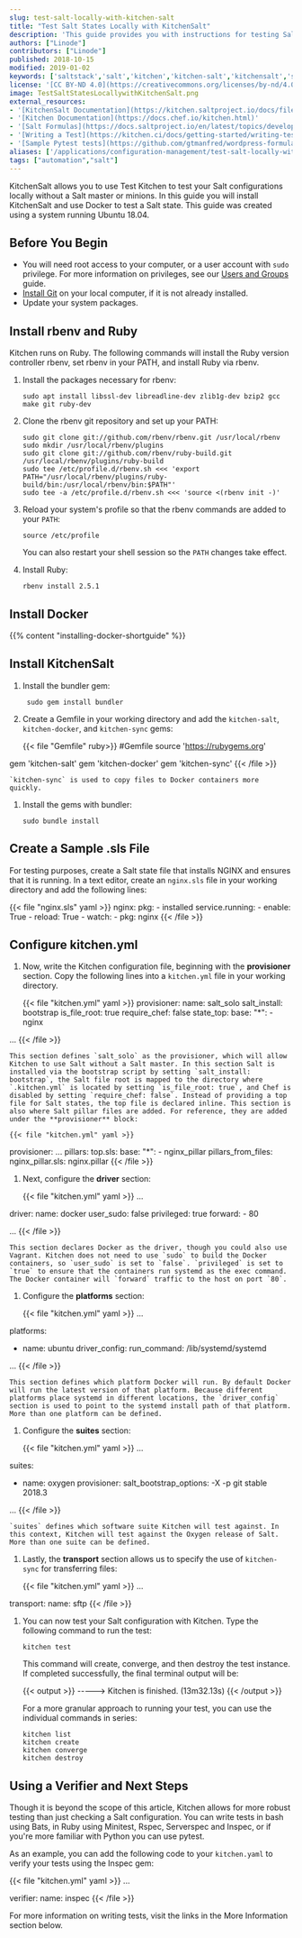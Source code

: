 ```yaml
---
slug: test-salt-locally-with-kitchen-salt
title: "Test Salt States Locally with KitchenSalt"
description: 'This guide provides you with instructions for testing Salt states locally with Kitchen and kitchen-salt, utilities that let you test without a salt master or minions.'
authors: ["Linode"]
contributors: ["Linode"]
published: 2018-10-15
modified: 2019-01-02
keywords: ['saltstack','salt','kitchen','kitchen-salt','kitchensalt','salt solo','saltsolo']
license: '[CC BY-ND 4.0](https://creativecommons.org/licenses/by-nd/4.0)'
image: TestSaltStatesLocallywithKitchenSalt.png
external_resources:
- '[KitchenSalt Documentation](https://kitchen.saltproject.io/docs/file/README.rdoc)'
- '[Kitchen Documentation](https://docs.chef.io/kitchen.html)'
- '[Salt Formulas](https://docs.saltproject.io/en/latest/topics/development/conventions/formulas.html)'
- '[Writing a Test](https://kitchen.ci/docs/getting-started/writing-test/)'
- '[Sample Pytest tests](https://github.com/gtmanfred/wordpress-formula/tree/master/tests/integration)'
aliases: ['/applications/configuration-management/test-salt-locally-with-kitchen-salt/','/applications/configuration-management/salt/test-salt-locally-with-kitchen-salt/']
tags: ["automation","salt"]
---
```


KitchenSalt allows you to use Test Kitchen to test your Salt configurations locally without a Salt master or minions. In this guide you will install KitchenSalt and use Docker to test a Salt state. This guide was created using a system running Ubuntu 18.04.

## Before You Begin

- You will need root access to your computer, or a user account with `sudo` privilege. For more information on privileges, see our [Users and Groups](/docs/guides/linux-users-and-groups/) guide.
- [Install Git](/docs/guides/how-to-install-git-on-linux-mac-and-windows/) on your local computer, if it is not already installed.
- Update your system packages.

## Install rbenv and Ruby

Kitchen runs on Ruby. The following commands will install the Ruby version controller rbenv, set rbenv in your PATH, and install Ruby via rbenv.

1.  Install the packages necessary for rbenv:

        sudo apt install libssl-dev libreadline-dev zlib1g-dev bzip2 gcc make git ruby-dev

2.  Clone the rbenv git repository and set up your PATH:

        sudo git clone git://github.com/rbenv/rbenv.git /usr/local/rbenv
        sudo mkdir /usr/local/rbenv/plugins
        sudo git clone git://github.com/rbenv/ruby-build.git /usr/local/rbenv/plugins/ruby-build
        sudo tee /etc/profile.d/rbenv.sh <<< 'export PATH="/usr/local/rbenv/plugins/ruby-build/bin:/usr/local/rbenv/bin:$PATH"'
        sudo tee -a /etc/profile.d/rbenv.sh <<< 'source <(rbenv init -)'

3.  Reload your system's profile so that the rbenv commands are added to your `PATH`:

        source /etc/profile

    You can also restart your shell session so the `PATH` changes take effect.

4.  Install Ruby:

        rbenv install 2.5.1

## Install Docker

{{% content "installing-docker-shortguide" %}}

## Install KitchenSalt

1. Install the bundler gem:

        sudo gem install bundler

2.  Create a Gemfile in your working directory and add the `kitchen-salt`, `kitchen-docker`, and `kitchen-sync` gems:

    {{< file "Gemfile" ruby>}}
#Gemfile
source 'https://rubygems.org'

gem 'kitchen-salt'
gem 'kitchen-docker'
gem 'kitchen-sync'
{{< /file >}}

    `kitchen-sync` is used to copy files to Docker containers more quickly.

1.  Install the gems with bundler:

        sudo bundle install

## Create a Sample .sls File

For testing purposes, create a Salt state file that installs NGINX and ensures that it is running. In a text editor, create an `nginx.sls` file in your working directory and add the following lines:

{{< file "nginx.sls" yaml >}}
nginx:
  pkg:
    - installed
  service.running:
    - enable: True
    - reload: True
    - watch:
      - pkg: nginx
{{< /file >}}

## Configure kitchen.yml

1.  Now, write the Kitchen configuration file, beginning with the **provisioner** section. Copy the following lines into a `kitchen.yml` file in your working directory.

    {{< file "kitchen.yml" yaml >}}
provisioner:
  name: salt_solo
  salt_install: bootstrap
  is_file_root: true
  require_chef: false
  state_top:
    base:
      "*":
        - nginx

...
{{< /file >}}

    This section defines `salt_solo` as the provisioner, which will allow Kitchen to use Salt without a Salt master. In this section Salt is installed via the bootstrap script by setting `salt_install: bootstrap`, the Salt file root is mapped to the directory where `.kitchen.yml` is located by setting `is_file_root: true`, and Chef is disabled by setting `require_chef: false`. Instead of providing a top file for Salt states, the top file is declared inline. This section is also where Salt pillar files are added. For reference, they are added under the **provisioner** block:

    {{< file "kitchen.yml" yaml >}}
provisioner:
...
  pillars:
    top.sls:
      base:
        "*":
          - nginx_pillar
  pillars_from_files:
    nginx_pillar.sls: nginx.pillar
{{< /file >}}

1.  Next, configure the **driver** section:

    {{< file "kitchen.yml" yaml >}}
...

driver:
  name: docker
  user_sudo: false
  privileged: true
  forward:
    - 80

...
{{< /file >}}

    This section declares Docker as the driver, though you could also use Vagrant. Kitchen does not need to use `sudo` to build the Docker containers, so `user_sudo` is set to `false`. `privileged` is set to `true` to ensure that the containers run systemd as the exec command. The Docker container will `forward` traffic to the host on port `80`.

1.  Configure the **platforms** section:

    {{< file "kitchen.yml" yaml >}}
...

platforms:
  - name: ubuntu
    driver_config:
      run_command: /lib/systemd/systemd

...
{{< /file >}}

    This section defines which platform Docker will run. By default Docker will run the latest version of that platform. Because different platforms place systemd in different locations, the `driver_config` section is used to point to the systemd install path of that platform. More than one platform can be defined.

1.  Configure the **suites** section:

    {{< file "kitchen.yml" yaml >}}
...

suites:
  - name: oxygen
    provisioner:
      salt_bootstrap_options: -X -p git stable 2018.3

...
{{< /file >}}

    `suites` defines which software suite Kitchen will test against. In this context, Kitchen will test against the Oxygen release of Salt. More than one suite can be defined.

1.  Lastly, the **transport** section allows us to specify the use of `kitchen-sync` for transferring files:

    {{< file "kitchen.yml" yaml >}}
...

transport:
  name: sftp
{{< /file >}}

1.  You can now test your Salt configuration with Kitchen. Type the following command to run the test:

        kitchen test

    This command will create, converge, and then destroy the test instance. If completed successfully, the final terminal output will be:

    {{< output >}}
-----> Kitchen is finished. (13m32.13s)
{{< /output >}}

    For a more granular approach to running your test, you can use the individual commands in series:

        kitchen list
        kitchen create
        kitchen converge
        kitchen destroy

## Using a Verifier and Next Steps

Though it is beyond the scope of this article, Kitchen allows for more robust testing than just checking a Salt configuration. You can write tests in bash using Bats, in Ruby using Minitest, Rspec, Serverspec and Inspec, or if you're more familiar with Python you can use pytest.

As an example, you can add the following code to your `kitchen.yaml` to verify your tests using the Inspec gem:

{{< file "kitchen.yml" yaml >}}
...

verifier:
  name: inspec
{{< /file >}}

For more information on writing tests, visit the links in the More Information section below.
